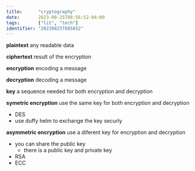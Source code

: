 ```yaml
---
title:      "cryptography"
date:       2023-08-25T08:56:52-04:00
tags:       ["lit", "tech"]
identifier: "20230825T085652"
---
```


**plaintext**
any readable data

**ciphertext**
result of the encryption

**encryption**
encoding a message

**decryption**
decoding a message

**key**
a sequence needed for both encryption and decryption

**symetric encryption**
use the same key for both encryption and decryption
- DES
- use duffy helm to exchange the key securly

**asymmetric encryption**
use a diferent key for encryption and decryption
- you can share the public key
  * there is a public key and private key
- RSA
- ECC

